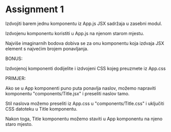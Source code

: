 # Assignment 1

Izdvojiti barem jednu komponentu iz App.js JSX sadržaja u zasebni modul.

Izdvojenu komponentu koristiti u App.js na njenom starom mjestu.

Najviše imaginarnih bodova dobiva se za onu komponentu koja izdvaja JSX element s najvećim brojem ponavljanja.

BONUS:

Izdvojenoj komponenti dodijelite i izdvojeni CSS kojeg preuzmete iz App.css

PRIMJER:

Ako se u App komponenti puno puta ponavlja naslov, možemo napraviti komponentu "components/Title.jsx" i preseliti naslov tamo.

Stil naslova možemo preseliti iz App.css u "components/Title.css" i uključiti CSS datoteku u Title komponentu.

Nakon toga, Title komponentu možemo staviti u App komponentu na njeno staro mjesto.
